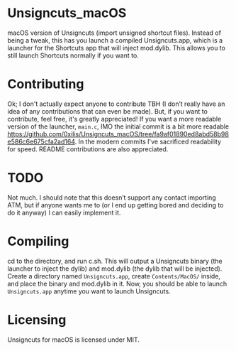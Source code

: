 # Unsigncuts_macOS
macOS version of Unsigncuts (import unsigned shortcut files). Instead of being a tweak, this has you launch a compiled Unsigncuts.app, which is a launcher for the Shortcuts app that will inject mod.dylib. This allows you to still launch Shortcuts normally if you want to.

# Contributing
Ok; I don't actually expect anyone to contribute TBH (I don’t really have an idea of any contributions that can even be made). But, if you want to contribute, feel free, it's greatly appreciated! If you want a more readable version of the launcher, `main.c`, IMO the initial commit is a bit more readable https://github.com/0xilis/Unsigncuts_macOS/tree/fa9af01890ed8abd58b98e586c6e675cfa2ad164. In the modern commits I've sacrificed readability for speed. README contributions are also appreciated.

# TODO
Not much. I should note that this doesn’t support any contact importing ATM, but if anyone wants me to (or I end up getting bored and deciding to do it anyway) I can easily implement it.

# Compiling
cd to the directory, and run c.sh. This will output a Unsigncuts binary (the launcher to inject the dylib) and mod.dylib (the dylib that will be injected). Create a directory named `Unsigncuts.app`, create `Contents/MacOS/` inside, and place the binary and mod.dylib in it. Now, you should be able to launch `Unsigncuts.app` anytime you want to launch Unsigncuts.

# Licensing
Unsigncuts for macOS is licensed under MIT.

